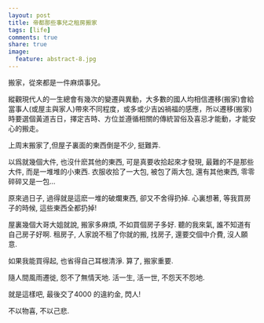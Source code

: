 ```yaml
---
layout: post
title: 帝都那些事兒之租房搬家
tags: [life]
comments: true
share: true
image:
  feature: abstract-8.jpg
---
```


搬家，從來都是一件麻煩事兒。

縱觀現代人的一生總會有幾次的變遷與異動，大多數的國人均相信遷移(搬家)會給當事人(或屋主與家人)帶來不同程度，或多或少吉凶禍福的感應，所以遷移(搬家)時要選個黃道吉日，擇定吉時、方位並遵循相關的傳統習俗及喜忌才能動，才能安心的搬走。

上周末搬家了,但屋子裏面的東西倒是不少, 挺難弄.

以爲就幾個大件, 也沒什麽其他的東西, 可是真要收拾起來才發現, 最難的不是那些大件, 而是一堆堆的小東西. 衣服收拾了一大包, 被包了兩大包, 還有其他東西, 零零碎碎又是一包...

原來過日子, 過得就是這麽一堆的破爛東西, 卻又不舍得扔掉. 心裏想著, 等我買房子的時候, 這些東西全都扔掉!

屋裏幾個大哥大姐就說, 搬家多麻煩, 不如買個房子多好. 聽的我來氣, 誰不知道有自己房子好啊. 租房子, 人家說不租了你就的搬, 找房子, 還要交個中介費, 沒人願意.

如果我能買得起, 也省得自己耳根清淨. 算了, 搬家重要.

隨人間風雨遷徙, 怨不了無情天地. 活一生, 活一世, 不怨天不怨地.

就是這樣吧, 最後交了4000 的違約金, 閃人!

不以物喜, 不以己悲.
